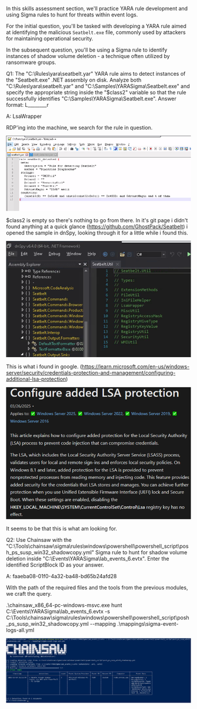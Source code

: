 In this skills assessment section, we'll practice YARA rule development and using Sigma rules to hunt for threats within event logs.

For the initial question, you'll be tasked with developing a YARA rule aimed at identifying the malicious `Seatbelt.exe` file, commonly used by attackers for maintaining operational security.

In the subsequent question, you'll be using a Sigma rule to identify instances of shadow volume deletion - a technique often utilized by ransomware groups.


Q1: The "C:\Rules\yara\seatbelt.yar" YARA rule aims to detect instances of the "Seatbelt.exe" .NET assembly on disk. Analyze both "C:\Rules\yara\seatbelt.yar" and "C:\Samples\YARASigma\Seatbelt.exe" and specify the appropriate string inside the "$class2" variable so that the rule successfully identifies "C:\Samples\YARASigma\Seatbelt.exe". Answer format: L________r

A: LsaWrapper

RDP'ing into the machine, we search for the rule in question.

![](../../Img/Pasted%20image%2020250731155310.png)

$class2 is empty so there's nothing to go from there.
In it's git page i didn't found anything at a quick glance (https://github.com/GhostPack/Seatbelt)
i opened the sample in dnSpy, looking through it for a little while i found this.

![](../../Img/Pasted%20image%2020250731161026.png)

This is what i found in google. (https://learn.microsoft.com/en-us/windows-server/security/credentials-protection-and-management/configuring-additional-lsa-protection)

![](../../Img/Pasted%20image%2020250731161522.png)

It seems to be that this is what am looking for.



Q2: Use Chainsaw with the "C:\Tools\chainsaw\sigma\rules\windows\powershell\powershell_script\posh_ps_susp_win32_shadowcopy.yml" Sigma rule to hunt for shadow volume deletion inside "C:\Events\YARASigma\lab_events_6.evtx". Enter the identified ScriptBlock ID as your answer.

A: faaeba08-01f0-4a32-ba48-bd65b24afd28

With the path of the required files and the tools from the previous modules, we craft the query.

.\chainsaw_x86_64-pc-windows-msvc.exe hunt C:\Events\YARASigma\lab_events_6.evtx -s C:\Tools\chainsaw\sigma\rules\windows\powershell\powershell_script\posh_ps_susp_win32_shadowcopy.yml --mapping .\mappings\sigma-event-logs-all.yml

![](../../Img/Pasted%20image%2020250731162420.png)

